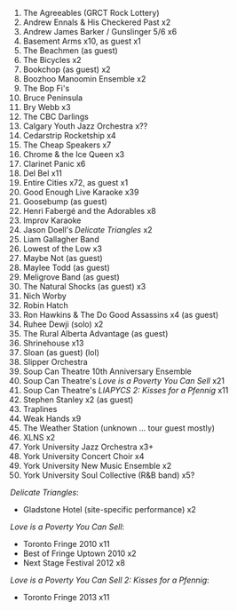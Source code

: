 1. The Agreeables (GRCT Rock Lottery)
1. Andrew Ennals & His Checkered Past x2
1. Andrew James Barker / Gunslinger 5/6 x6
1. Basement Arms x10, as guest x1
1. The Beachmen (as guest)
1. The Bicycles x2
1. Bookchop (as guest) x2
1. Boozhoo Manoomin Ensemble x2
1. The Bop Fi's
1. Bruce Peninsula
1. Bry Webb x3
1. The CBC Darlings
1. Calgary Youth Jazz Orchestra x??
1. Cedarstrip Rocketship x4
1. The Cheap Speakers x7
1. Chrome & the Ice Queen x3
1. Clarinet Panic x6
1. Del Bel x11
1. Entire Cities x72, as guest x1
1. Good Enough Live Karaoke x39
1. Goosebump (as guest)
1. Henri Fabergé and the Adorables x8
1. Improv Karaoke
1. Jason Doell's _Delicate Triangles_ x2
1. Liam Gallagher Band
1. Lowest of the Low x3
1. Maybe Not (as guest)
1. Maylee Todd (as guest)
1. Meligrove Band (as guest)
1. The Natural Shocks (as guest) x3
1. Nich Worby
1. Robin Hatch
1. Ron Hawkins & The Do Good Assassins x4 (as guest)
1. Ruhee Dewji (solo) x2
1. The Rural Alberta Advantage (as guest)
1. Shrinehouse x13
1. Sloan (as guest) (lol)
1. Slipper Orchestra
1. Soup Can Theatre 10th Anniversary Ensemble
1. Soup Can Theatre's _Love is a Poverty You Can Sell_ x21
1. Soup Can Theatre's _LIAPYCS 2: Kisses for a Pfennig_ x11
1. Stephen Stanley x2 (as guest)
1. Traplines
1. Weak Hands x9
1. The Weather Station (unknown ... tour guest mostly)
1. XLNS x2
1. York University Jazz Orchestra x3+
1. York University Concert Choir x4
1. York University New Music Ensemble x2
1. York University Soul Collective (R&B band) x5?

_Delicate Triangles_:

- Gladstone Hotel (site-specific performance) x2

_Love is a Poverty You Can Sell_:

- Toronto Fringe 2010 x11
- Best of Fringe Uptown 2010 x2
- Next Stage Festival 2012 x8

_Love is a Poverty You Can Sell 2: Kisses for a Pfennig_:

- Toronto Fringe 2013 x11
